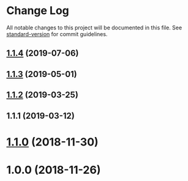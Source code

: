 # Change Log

All notable changes to this project will be documented in this file. See [standard-version](https://github.com/conventional-changelog/standard-version) for commit guidelines.

<a name="1.1.4"></a>
## [1.1.4](https://github.com/rcdef/jest-mockies/compare/v1.1.3...v1.1.4) (2019-07-06)



<a name="1.1.3"></a>
## [1.1.3](https://github.com/rcdef/jest-mockies/compare/v1.1.2...v1.1.3) (2019-05-01)



<a name="1.1.2"></a>
## [1.1.2](https://github.com/rcdef/jest-mockies/compare/v1.1.1...v1.1.2) (2019-03-25)



<a name="1.1.1"></a>
## 1.1.1 (2019-03-12)



<a name="1.1.0"></a>
# [1.1.0](https://github.com/rcdef/jest-mockies/compare/v1.0.0...v1.1.0) (2018-11-30)



<a name="1.0.0"></a>
# 1.0.0 (2018-11-26)
